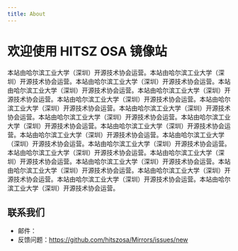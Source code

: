 ```yaml
---
title: About
---
```


# 欢迎使用 HITSZ OSA 镜像站

本站由哈尔滨工业大学（深圳）开源技术协会运营。本站由哈尔滨工业大学（深圳）开源技术协会运营。本站由哈尔滨工业大学（深圳）开源技术协会运营。本站由哈尔滨工业大学（深圳）开源技术协会运营。本站由哈尔滨工业大学（深圳）开源技术协会运营。本站由哈尔滨工业大学（深圳）开源技术协会运营。本站由哈尔滨工业大学（深圳）开源技术协会运营。本站由哈尔滨工业大学（深圳）开源技术协会运营。本站由哈尔滨工业大学（深圳）开源技术协会运营。本站由哈尔滨工业大学（深圳）开源技术协会运营。本站由哈尔滨工业大学（深圳）开源技术协会运营。本站由哈尔滨工业大学（深圳）开源技术协会运营。本站由哈尔滨工业大学（深圳）开源技术协会运营。本站由哈尔滨工业大学（深圳）开源技术协会运营。本站由哈尔滨工业大学（深圳）开源技术协会运营。本站由哈尔滨工业大学（深圳）开源技术协会运营。本站由哈尔滨工业大学（深圳）开源技术协会运营。本站由哈尔滨工业大学（深圳）开源技术协会运营。本站由哈尔滨工业大学（深圳）开源技术协会运营。本站由哈尔滨工业大学（深圳）开源技术协会运营。本站由哈尔滨工业大学（深圳）开源技术协会运营。

## 联系我们

- 邮件：
- 反馈问题：<https://github.com/hitszosa/Mirrors/issues/new>